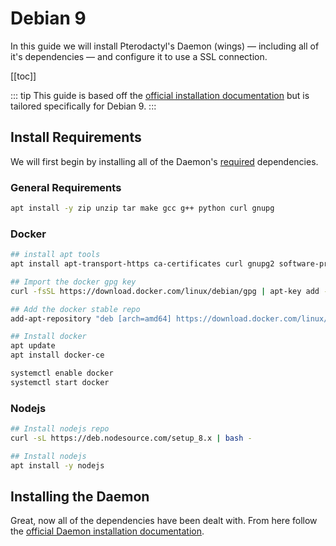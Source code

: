 # Debian 9
In this guide we will install Pterodactyl's Daemon (wings) — including all of it's dependencies — and configure it
to use a SSL connection.

[[toc]]

::: tip
This guide is based off the [official installation documentation](/daemon/installing.md) but is tailored specifically for Debian 9.
:::

## Install Requirements
We will first begin by installing all of the Daemon's [required](/daemon/installing.md#dependencies) dependencies.

### General Requirements
```bash
apt install -y zip unzip tar make gcc g++ python curl gnupg
```

### Docker

```bash
## install apt tools
apt install apt-transport-https ca-certificates curl gnupg2 software-properties-common

## Import the docker gpg key
curl -fsSL https://download.docker.com/linux/debian/gpg | apt-key add -

## Add the docker stable repo
add-apt-repository "deb [arch=amd64] https://download.docker.com/linux/debian $(lsb_release -cs) stable"

## Install docker
apt update
apt install docker-ce

systemctl enable docker
systemctl start docker
```

### Nodejs

```bash
## Install nodejs repo
curl -sL https://deb.nodesource.com/setup_8.x | bash -

## Install nodejs
apt install -y nodejs
```

## Installing the Daemon
Great, now all of the dependencies have been dealt with. From here follow the [official Daemon installation documentation](/daemon/installing.md#installing-daemon-software).
